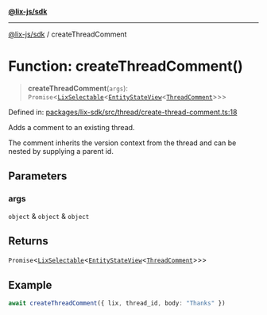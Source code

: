 [**@lix-js/sdk**](../README.md)

***

[@lix-js/sdk](../README.md) / createThreadComment

# Function: createThreadComment()

> **createThreadComment**(`args`): `Promise`\<[`LixSelectable`](../type-aliases/LixSelectable.md)\<[`EntityStateView`](../type-aliases/EntityStateView.md)\<[`ThreadComment`](../type-aliases/ThreadComment.md)\>\>\>

Defined in: [packages/lix-sdk/src/thread/create-thread-comment.ts:18](https://github.com/opral/monorepo/blob/b744c06f94e2e95227e07cc6016002a653e430d8/packages/lix-sdk/src/thread/create-thread-comment.ts#L18)

Adds a comment to an existing thread.

The comment inherits the version context from the thread and can
be nested by supplying a parent id.

## Parameters

### args

`object` & `object` & `object`

## Returns

`Promise`\<[`LixSelectable`](../type-aliases/LixSelectable.md)\<[`EntityStateView`](../type-aliases/EntityStateView.md)\<[`ThreadComment`](../type-aliases/ThreadComment.md)\>\>\>

## Example

```ts
await createThreadComment({ lix, thread_id, body: "Thanks" })
```
